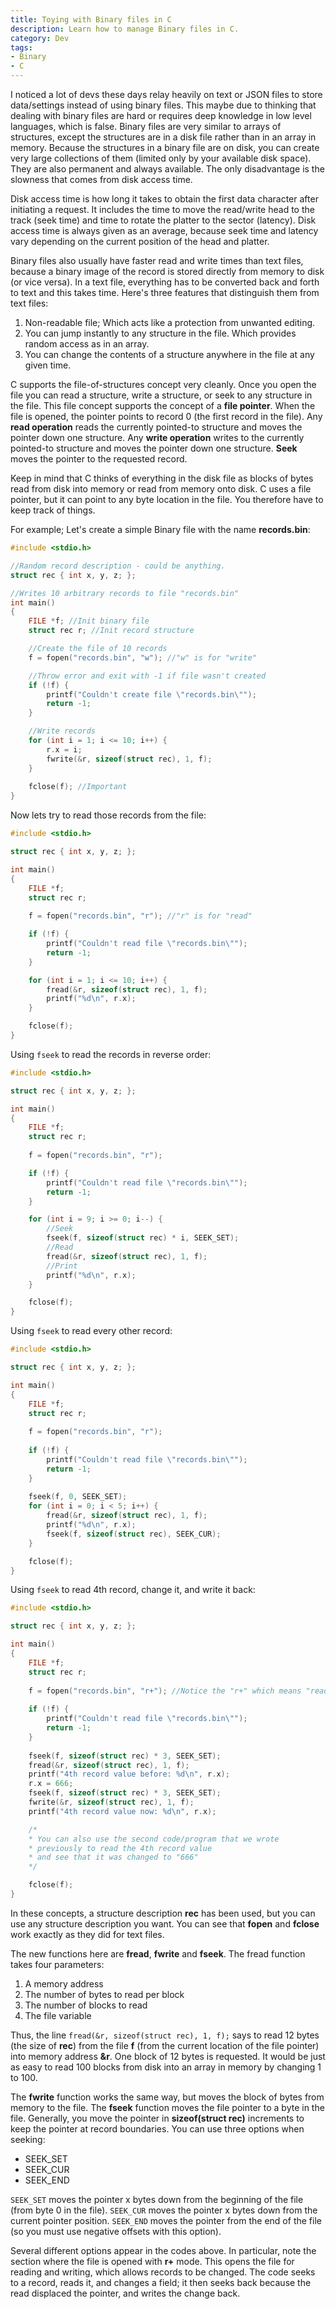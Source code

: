 ```yaml
---
title: Toying with Binary files in C
description: Learn how to manage Binary files in C.
category: Dev
tags:
- Binary
- C
---
```


I noticed a lot of devs these days relay heavily on text or JSON files to store data/settings instead of using binary files. This maybe due to thinking that dealing with binary files are hard or requires deep knowledge in low level languages, which is false. Binary files are very similar to arrays of structures, except the structures are in a disk file rather than in an array in memory. Because the structures in a binary file are on disk, you can create very large collections of them (limited only by your available disk space). They are also permanent and always available. The only disadvantage is the slowness that comes from disk access time.<!--more-->

Disk access time is how long it takes to obtain the first data character after initiating a request. It includes the time to move the read/write head to the track (seek time) and time to rotate the platter to the sector (latency). Disk access time is always given as an average, because seek time and latency vary depending on the current position of the head and platter.

Binary files also usually have faster read and write times than text files, because a binary image of the record is stored directly from memory to disk (or vice versa). In a text file, everything has to be converted back and forth to text and this takes time. Here's three features that distinguish them from text files:

1. Non-readable file; Which acts like a protection from unwanted editing.
2. You can jump instantly to any structure in the file. Which provides random access as in an array.
3. You can change the contents of a structure anywhere in the file at any given time.

C supports the file-of-structures concept very cleanly. Once you open the file you can read a structure, write a structure, or seek to any structure in the file. This file concept supports the concept of a **file pointer**. When the file is opened, the pointer points to record 0 (the first record in the file). Any **read operation** reads the currently pointed-to structure and moves the pointer down one structure. Any **write operation** writes to the currently pointed-to structure and moves the pointer down one structure. **Seek** moves the pointer to the requested record.

Keep in mind that C thinks of everything in the disk file as blocks of bytes read from disk into memory or read from memory onto disk. C uses a file pointer, but it can point to any byte location in the file. You therefore have to keep track of things.

For example; Let's create a simple Binary file with the name **records.bin**:

```c
#include <stdio.h>

//Random record description - could be anything.
struct rec { int x, y, z; };

//Writes 10 arbitrary records to file "records.bin"
int main()
{
    FILE *f; //Init binary file
    struct rec r; //Init record structure

    //Create the file of 10 records
    f = fopen("records.bin", "w"); //"w" is for "write"

	//Throw error and exit with -1 if file wasn't created
    if (!f) {
        printf("Couldn't create file \"records.bin\"");
        return -1;
    }

	//Write records
    for (int i = 1; i <= 10; i++) {
        r.x = i;
        fwrite(&r, sizeof(struct rec), 1, f);
    }
	
    fclose(f); //Important
}
```

Now lets try to read those records from the file:

```c
#include <stdio.h>

struct rec { int x, y, z; };

int main()
{
    FILE *f;
    struct rec r;
    
    f = fopen("records.bin", "r"); //"r" is for "read"

    if (!f) {
        printf("Couldn't read file \"records.bin\"");
        return -1;
    }

    for (int i = 1; i <= 10; i++) {
        fread(&r, sizeof(struct rec), 1, f);
        printf("%d\n", r.x);
    }

    fclose(f);
}
```

Using `fseek` to read the records in reverse order:

```c
#include <stdio.h>

struct rec { int x, y, z; };

int main()
{
    FILE *f;
    struct rec r;
    
    f = fopen("records.bin", "r");

    if (!f) {
        printf("Couldn't read file \"records.bin\"");
        return -1;
    }

    for (int i = 9; i >= 0; i--) {
        //Seek
        fseek(f, sizeof(struct rec) * i, SEEK_SET);
        //Read
        fread(&r, sizeof(struct rec), 1, f);
        //Print
        printf("%d\n", r.x);
    }

    fclose(f);
}
```

Using `fseek` to read every other record:

```c
#include <stdio.h>

struct rec { int x, y, z; };

int main()
{
    FILE *f;
    struct rec r;
    
    f = fopen("records.bin", "r");
    
    if (!f) {
        printf("Couldn't read file \"records.bin\"");
        return -1;
    }
    
    fseek(f, 0, SEEK_SET);
    for (int i = 0; i < 5; i++) {
        fread(&r, sizeof(struct rec), 1, f);
        printf("%d\n", r.x);
        fseek(f, sizeof(struct rec), SEEK_CUR);
    }

    fclose(f);
}
```

Using `fseek` to read 4th record, change it, and write it back:

```c
#include <stdio.h>

struct rec { int x, y, z; };

int main()
{
    FILE *f;
    struct rec r;
    
    f = fopen("records.bin", "r+"); //Notice the "r+" which means "read/write".
    
    if (!f) {
        printf("Couldn't read file \"records.bin\"");
        return -1;
    }
    
    fseek(f, sizeof(struct rec) * 3, SEEK_SET);
    fread(&r, sizeof(struct rec), 1, f);
    printf("4th record value before: %d\n", r.x);
    r.x = 666;
    fseek(f, sizeof(struct rec) * 3, SEEK_SET);
    fwrite(&r, sizeof(struct rec), 1, f);
    printf("4th record value now: %d\n", r.x);

    /*
    * You can also use the second code/program that we wrote
    * previously to read the 4th record value
    * and see that it was changed to "666" 
    */

    fclose(f);
}
```

In these concepts, a structure description **rec** has been used, but you can use any structure description you want. You can see that **fopen** and **fclose** work exactly as they did for text files.

The new functions here are **fread**, **fwrite** and **fseek**. The fread function takes four parameters:

1. A memory address
2. The number of bytes to read per block
3. The number of blocks to read
4. The file variable

Thus, the line `fread(&r, sizeof(struct rec), 1, f);` says to read 12 bytes (the size of **rec**) from the file **f** (from the current location of the file pointer) into memory address **&r**. One block of 12 bytes is requested. It would be just as easy to read 100 blocks from disk into an array in memory by changing 1 to 100.

The **fwrite** function works the same way, but moves the block of bytes from memory to the file. The **fseek** function moves the file pointer to a byte in the file. Generally, you move the pointer in **sizeof(struct rec)** increments to keep the pointer at record boundaries. You can use three options when seeking:

* SEEK_SET
* SEEK_CUR
* SEEK_END

`SEEK_SET` moves the pointer x bytes down from the beginning of the file (from byte 0 in the file). `SEEK_CUR` moves the pointer x bytes down from the current pointer position. `SEEK_END` moves the pointer from the end of the file (so you must use negative offsets with this option).

Several different options appear in the codes above. In particular, note the section where the file is opened with **r+** mode. This opens the file for reading and writing, which allows records to be changed. The code seeks to a record, reads it, and changes a field; it then seeks back because the read displaced the pointer, and writes the change back.

